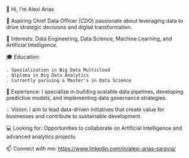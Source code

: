 👋 Hi, I'm Alexi Arias

🚀 Aspiring Chief Data Officer (CDO) passionate about leveraging data to drive strategic decisions and digital transformation.

👀 Interests: Data Engineering, Data Science, Machine Learning, and Artificial Intelligence.

🎓 Education:

	. Specialization in Big Data Multicloud
	. Diploma in Big Data Analytics
	. Currently pursuing a Master's in Data Science
💼 Experience:
I specialize in building scalable data pipelines, developing predictive models, and implementing data governance strategies.

💡 Vision:
I aim to lead data-driven initiatives that create value for businesses and contribute to sustainable development.

💻 Looking for: Opportunities to collaborate on Artificial Intelligence and advanced analytics projects.

📫 Connect with me:
https://www.linkedin.com/in/alexi-arias-saravia/
